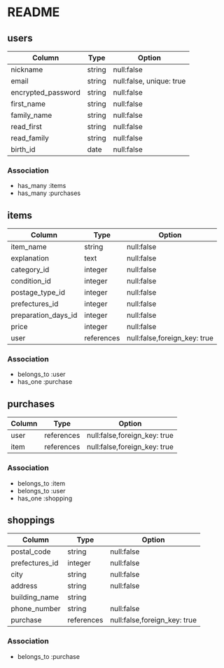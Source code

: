 # README

## users

| Column             | Type        | Option                   |
| -------------------|-------------|--------------------------|
| nickname           | string      | null:false               |
| email              | string      | null:false, unique: true |
| encrypted_password | string      | null:false               |
| first_name         | string      | null:false               |
| family_name        | string      | null:false               |
| read_first         | string      | null:false               |
| read_family        | string      | null:false               |
| birth_id           | date        | null:false               |

### Association

- has_many :items
- has_many :purchases

## items

| Column              | Type       | Option                       |
|---------------------|------------|------------------------------|
| item_name           | string     | null:false                   |
| explanation         | text       | null:false                   |
| category_id         | integer    | null:false                   | 
| condition_id        | integer    | null:false                   |
| postage_type_id     | integer    | null:false                   |
| prefectures_id      | integer    | null:false                   |
| preparation_days_id | integer    | null:false                   |
| price               | integer    | null:false                   |
| user                | references | null:false,foreign_key: true |

### Association

- belongs_to :user
- has_one :purchase

## purchases

| Column | Type       | Option                       |
|--------|------------|------------------------------|
| user   | references | null:false,foreign_key: true |
| item   | references | null:false,foreign_key: true |

### Association
- belongs_to :item
- belongs_to :user
- has_one :shopping

## shoppings

| Column         | Type       | Option                       |
|----------------|------------|------------------------------|
| postal_code    | string     | null:false                   |
| prefectures_id | integer    | null:false                   |
| city           | string     | null:false                   |
| address        | string     | null:false                   |
| building_name  | string     |                              |
| phone_number   | string     | null:false                   |
| purchase       | references | null:false,foreign_key: true |

### Association
- belongs_to :purchase